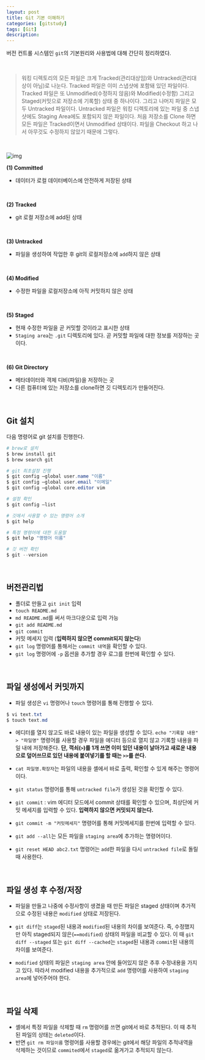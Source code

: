 ```yaml
---
layout: post
title: Git 기본 이해하기
categories: [gitstudy]
tags: [Git]
description: 
---
```



버전 컨트롤 시스템인 `git`의 기본원리와 사용법에 대해 간단히 정리하였다. 

<br>


> 워킹 디렉토리의 모든 파일은 크게 Tracked(관리대상임)와 Untracked(관리대상이 아님)로 나눈다. Tracked 파일은 이미 스냅샷에 포함돼 있던 파일이다. Tracked 파일은 또 Unmodified(수정하지 않음)와 Modified(수정함) 그리고 Staged(커밋으로 저장소에 기록할) 상태 중 하나이다. 그리고 나머지 파일은 모두 Untracked 파일이다. Untracked 파일은 워킹 디렉토리에 있는 파일 중 스냅샷에도 Staging Area에도 포함되지 않은 파일이다. 처음 저장소를 Clone 하면 모든 파일은 Tracked이면서 Unmodified 상태이다. 파일을 Checkout 하고 나서 아무것도 수정하지 않았기 때문에 그렇다.
<br>

![img](https://git-scm.com/book/en/v2/images/lifecycle.png)

**(1) Committed**

- 데이터가 로컬 데이터베이스에 안전하게 저장된 상태

<br>

**(2) Tracked**

- git 로컬 저장소에 add된 상태 

<br>

**(3) Untracked**

- 파일을 생성하여 작업한 후 git의 로컬저장소에 `add`하지 않은 상태 


<br>

**(4) Modified**

- 수정한 파일을 로컬저장소에 아직 커밋하지 않은 상태

<br>

**(5) Staged**

- 현재 수정한 파일을 곧 커밋할 것이라고 표시한 상태
- `Staging area`는 `.git` 디렉토리에 있다. 곧 커밋할 파일에 대한 정보를 저장하는 곳이다.

<br>

**(6) Git Directory**

- 메타데이터와 객체 디비(파일)을 저장하는 곳
- 다른 컴퓨터에 있는 저장소를 clone하면 깃 디렉토리가 만들어진다.

<br>


## Git 설치 

다음 명령어로 git 설치를 진행한다. 

```powershell
# brew로 설치
$ brew install git
$ brew search git

# git 최초설정 진행
$ git config —global user.name "이름"
$ git config —global user.email "이메일"
$ git config —global core.editor vim

# 설정 확인
$ git config —list 

# 깃에서 사용할 수 있는 명령어 소개
$ git help 

# 특정 명령어에 대한 도움말
$ git help "명령어 이름"

# 깃 버전 확인
$ git --version 
```

<br>

## 버전관리법

- 폴더로 만들고 `git init` 입력
- `touch README.md`
- `md README.md`를 써서 마크다운으로 입력 가능
- `git add README.md`
- `git commit`
- 커밋 메세지 입력 (**입력하지 않으면 commit되지 않는다**)
- `git log` 명령어를 통해서는 `commit 내역`을 확인할 수 있다.
- `git log` 명령어에  `-p` 옵션을 추가할 경우 로그를 한번에 확인할 수 있다. 

<br>

## 파일 생성에서 커밋까지 

- 파일 생성은 `vi` 명령어나 `touch` 명령어를 통해 진행할 수 있다. 

```powershell
$ vi text.txt
$ touch text.md
```

- 에디터를 열지 않고도 바로 내용이 있는 파일을 생성할 수 있다. `echo "기록할 내용" > "파일명"` 명령어를 사용할 경우 파일을 에디터 등으로 열지 않고 기록할 내용을 파일 내에 저장해준다. **단, 꺽쇠(`>`)를 1개 쓰면 이미 있던 내용이 날아가고 새로운 내용으로 덮어쓰므로 있던 내용에 붙여넣기를 할 때는 `>>`를 쓴다.**

- `cat 파일명.확장자`는 파일의 내용을 셸에서 바로 출력, 확인할 수 있게 해주는 명령어이다.
- `git status` 명령어를 통해 `untracked file`가 생성된 것을 확인할 수 있다. 
- `git commit` : vim 에디터 모드에서 commit 상태를 확인할 수 있으며, 최상단에 커밋 메세지를 입력할 수 있다. **입력하지 않으면 커밋되지 않는다.**
- `git commit -m "커밋메세지"` 명령어를 통해 커밋메세지를 한번에 입력할 수 있다. 
- `git add --all`는 모든 파일을 `staging area`에 추가하는 명령어이다.
- `git reset HEAD abc2.txt` 명령어는 `add`한 파일을 다시 `untracked file`로 돌릴 때 사용한다.

<br>

## 파일 생성 후 수정/저장


- 파일을 만들고 나중에 수정사항이 생겼을 때 만든 파일은 staged 상태이며 추가적으로 수정된 내용은 `modified` 상태로 저장된다. 

- `git diff`는 `staged`된 내용과 `modified`된 내용의 차이를 보여준다. 즉, 수정했지만 아직 staged되지 않은(`==modified`) 상태의 파일을 비교할 수 있다. 이 때 `git diff --staged` 또는 `git diff --cached`는 `staged`된 내용과 `commit`된 내용의 차이를 보여준다.

- `modified` 상태의 파일은 `staging area` 안에 들어있지 않은 추후 수정내용을 가지고 있다. 따라서 modified 내용을 추가적으로 `add` 명령어를 사용하여 `staging area`에 넣어주어야 한다.


<br>

## 파일 삭제

- 셸에서 특정 파일을 삭제할 때 `rm` 명령어를 쓰면 git에서 바로 추적된다. 이 때 추적된 파일의 상태는 `deleted`이다. 
- 반면 `git rm 파일이름` 명령어를 사용할 경우에는 git에서 해당 파일의 추적내역을 삭제하는 것이므로 `commited`에서 `staged`로 옮겨가고 추적되지 않는다. 

<br>
